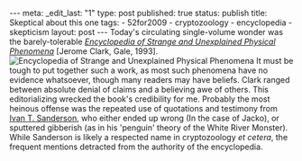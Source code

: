 --- meta: _edit_last: "1" type: post published: true status: publish title: Skeptical about this one tags: - 52for2009 - cryptozoology - encyclopedia - skepticism layout: post --- Today's circulating single-volume wonder was the barely-tolerable [_Encyclopedia of Strange and Unexplained Physical Phenomena_](http://www.amazon.com/Encyclopedia-Strange-Unexplained-Physical-Phenomena/dp/081038843X/ref=sr_1_1?ie=UTF8&s=books&qid=1231382994&sr=8-1) [Jerome Clark, Gale, 1993]. ![Encyclopedia of Strange and Unexplained Physical Phenomena](http://hawidu.com/wp-content/uploads/2009/01/paranormal.jpg) It must be tough to put together such a work, as most such phenomena have no evidence whatsoever, though many readers may have beliefs. Clark ranged between absolute denial of claims and a believing awe of others. This editorializing wrecked the book's credibility for me. Probably the most heinous offense was the repeated use of quotations and testimony from [Ivan T. Sanderson](http://en.wikipedia.org/wiki/Ivan_T._Sanderson), who either ended up wrong (In the case of Jacko), or sputtered gibberish (as in his 'penguin' theory of the White River Monster). While Sanderson is likely a respected name in cryptozoology _et cetera_, the frequent mentions detracted from the authority of the encyclopedia. 

